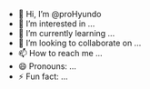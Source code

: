 - 👋 Hi, I’m @proHyundo
- 👀 I’m interested in ...
- 🌱 I’m currently learning ...
- 💞️ I’m looking to collaborate on ...
- 📫 How to reach me ...
- 😄 Pronouns: ...
- ⚡ Fun fact: ...

<!---
proHyundo/proHyundo is a ✨ special ✨ repository because its `README.md` (this file) appears on your GitHub profile.
You can click the Preview link to take a look at your changes.
--->
